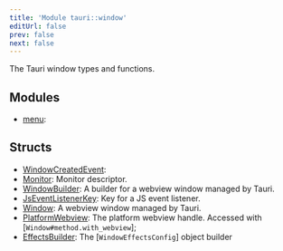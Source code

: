 ```yaml
---
title: 'Module tauri::window'
editUrl: false
prev: false
next: false
---
```



The Tauri window types and functions.
## Modules


- [menu](/2/reference/rust/tauri/window/menu): 
## Structs


- [WindowCreatedEvent](/2/reference/rust/tauri/WindowCreatedEvent): 
- [Monitor](/2/reference/rust/tauri/Monitor): Monitor descriptor.
- [WindowBuilder](/2/reference/rust/tauri/WindowBuilder): A builder for a webview window managed by Tauri.
- [JsEventListenerKey](/2/reference/rust/tauri/JsEventListenerKey): Key for a JS event listener.
- [Window](/2/reference/rust/tauri/Window): A webview window managed by Tauri.
- [PlatformWebview](/2/reference/rust/tauri/PlatformWebview): The platform webview handle. Accessed with [`Window#method.with_webview`];
- [EffectsBuilder](/2/reference/rust/tauri/EffectsBuilder): The [`WindowEffectsConfig`] object builder